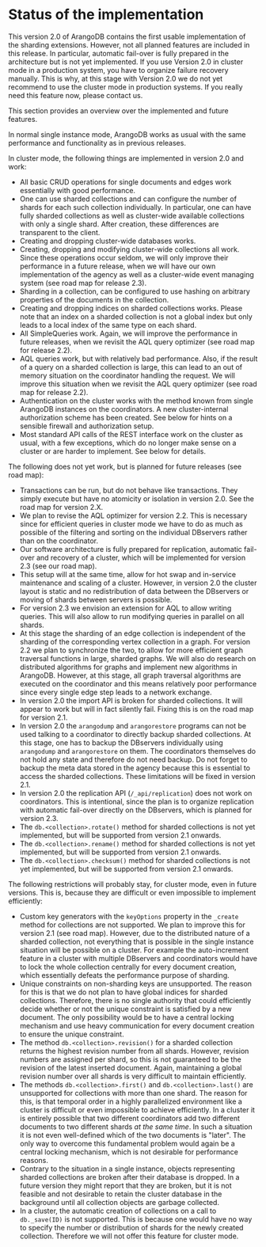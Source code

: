 <a name="status_of_the_implementation"></a>
# Status of the implementation

This version 2.0 of ArangoDB contains the first usable implementation
of the sharding extensions. However, not all planned features are
included in this release. In particular, automatic fail-over is fully
prepared in the architecture but is not yet implemented. If you use
Version 2.0 in cluster mode in a production system, you have to
organize failure recovery manually. This is why, at this stage with
Version 2.0 we do not yet recommend to use the cluster mode in
production systems. If you really need this feature now, please contact
us.

This section provides an overview over the implemented and future
features.

In normal single instance mode, ArangoDB works as usual
with the same performance and functionality as in previous releases.

In cluster mode, the following things are implemented in version 2.0 
and work:

  - All basic CRUD operations for single documents and edges work
    essentially with good performance.
  - One can use sharded collections and can configure the number of
    shards for each such collection individually. In particular, one
    can have fully sharded collections as well as cluster-wide available
    collections with only a single shard. After creation, these
    differences are transparent to the client.
  - Creating and dropping cluster-wide databases works.
  - Creating, dropping and modifying cluster-wide collections all work.
    Since these operations occur seldom, we will only improve their
    performance in a future release, when we will have our own
    implementation of the agency as well as a cluster-wide event managing
    system (see road map for release 2.3).
  - Sharding in a collection, can be configured to use hashing
    on arbitrary properties of the documents in the collection.
  - Creating and dropping indices on sharded collections works. Please
    note that an index on a sharded collection is not a global index 
    but only leads to a local index of the same type on each shard.
  - All SimpleQueries work. Again, we will improve the performance in
    future releases, when we revisit the AQL query optimizer 
    (see road map for release 2.2).
  - AQL queries work, but with relatively bad performance. Also, if the
    result of a query on a sharded collection is large, this can lead
    to an out of memory situation on the coordinator handling the
    request. We will improve this situation when we revisit the AQL
    query optimizer (see road map for release 2.2).
  - Authentication on the cluster works with the method known from
    single ArangoDB instances on the coordinators. A new cluster-internal
    authorization scheme has been created. See below for hints on a
    sensible firewall and authorization setup.
  - Most standard API calls of the REST interface work on the cluster
    as usual, with a few exceptions, which do no longer make sense on
    a cluster or are harder to implement. See below for details.


The following does not yet work, but is planned for future releases (see
road map):

  - Transactions can be run, but do not behave like transactions. They
    simply execute but have no atomicity or isolation in version 2.0.
    See the road map for version 2.X.
  - We plan to revise the AQL optimizer for version 2.2. This is
    necessary since for efficient queries in cluster mode we have to
    do as much as possible of the filtering and sorting on the
    individual DBservers rather than on the coordinator.
  - Our software architecture is fully prepared for replication, automatic 
    fail-over and recovery of a cluster, which will be implemented
    for version 2.3 (see our road map).
  - This setup will at the same time, allow for hot swap and in-service 
    maintenance and scaling of a cluster. However, in version 2.0 the
    cluster layout is static and no redistribution of data between the
    DBservers or moving of shards between servers is possible. 
  - For version 2.3 we envision an extension for AQL to allow writing
    queries. This will also allow to run modifying queries in parallel
    on all shards.
  - At this stage the sharding of an edge collection is independent of
    the sharding of the corresponding vertex collection in a graph.
    For version 2.2 we plan to synchronize the two, to allow for more
    efficient graph traversal functions in large, sharded graphs. We
    will also do research on distributed algorithms for graphs and
    implement new algorithms in ArangoDB. However, at this stage, all
    graph traversal algorithms are executed on the coordinator and
    this means relatively poor performance since every single edge
    step leads to a network exchange.
  - In version 2.0 the import API is broken for sharded collections.
    It will appear to work but will in fact silently fail. Fixing this
    is on the road map for version 2.1.
  - In version 2.0 the `arangodump` and `arangorestore` programs
    can not be used talking to a coordinator to directly backup
    sharded collections. At this stage, one has to backup the
    DBservers individually using `arangodump` and `arangorestore`
    on them. The coordinators themselves do not hold any state and
    therefore do not need backup. Do not forget to backup the meta
    data stored in the agency because this is essential to access
    the sharded collections. These limitations will be fixed in
    version 2.1.
  - In version 2.0 the replication API (`/_api/replication`)
    does not work on coordinators. This is intentional, since the 
    plan is to organize replication with automatic fail-over directly
    on the DBservers, which is planned for version 2.3.
  - The `db.<collection>.rotate()` method for sharded collections is not
    yet implemented, but will be supported from version 2.1 onwards.
  - The `db.<collection>.rename()` method for sharded collections is not
    yet implemented, but will be supported from version 2.1 onwards.
  - The `db.<collection>.checksum()` method for sharded collections is
    not yet implemented, but will be supported from version 2.1
    onwards.

The following restrictions will probably stay, for cluster mode, even in
future versions. This is, because they are difficult or even impossible
to implement efficiently:

  - Custom key generators with the `keyOptions` property in the
    `_create` method for collections are not supported. We plan
    to improve this for version 2.1 (see road map). However, due to the
    distributed nature of a sharded collection, not everything that is
    possible in the single instance situation will be possible on a
    cluster. For example the auto-increment feature in a cluster with
    multiple DBservers and coordinators would have to lock the whole
    collection centrally for every document creation, which
    essentially defeats the performance purpose of sharding.
  - Unique constraints on non-sharding keys are unsupported. The reason
    for this is that we do not plan to have global indices for sharded
    collections. Therefore, there is no single authority that could
    efficiently decide whether or not the unique constraint is
    satisfied by a new document. The only possibility would be to have
    a central locking mechanism and use heavy communication for every
    document creation to ensure the unique constraint.
  - The method `db.<collection>.revision()` for a sharded collection 
    returns the highest revision number from all shards. However,
    revision numbers are assigned per shard, so this is not guaranteed
    to be the revision of the latest inserted document. Again,
    maintaining a global revision number over all shards is very
    difficult to maintain efficiently.
  - The methods `db.<collection>.first()` and `db.<collection>.last()` are 
    unsupported for collections with more than one shard. The reason for
    this, is that temporal order in a highly parallelized environment
    like a cluster is difficult or even impossible to achieve
    efficiently. In a cluster it is entirely possible that two
    different coordinators add two different documents to two
    different shards *at the same time*. In such a situation it is not
    even well-defined which of the two documents is "later". The only
    way to overcome this fundamental problem would again be a central
    locking mechanism, which is not desirable for performance reasons.
  - Contrary to the situation in a single instance, objects representing
    sharded collections are broken after their database is dropped.
    In a future version they might report that they are broken, but
    it is not feasible and not desirable to retain the cluster database 
    in the background until all collection objects are garbage
    collected.
  - In a cluster, the automatic creation of collections on a call to
    `db._save(ID)` is not supported. This is because one would have no
    way to specify the number or distribution of shards for the newly
    created collection. Therefore we will not offer this feature for
    cluster mode.

